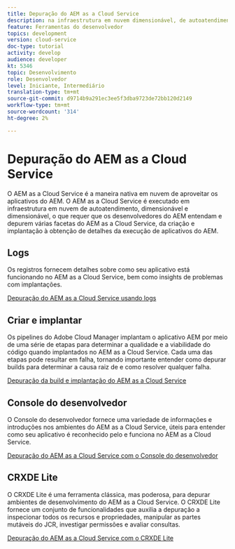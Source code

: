 ```yaml
---
title: Depuração do AEM as a Cloud Service
description: na infraestrutura em nuvem dimensionável, de autoatendimento, que torna o exige que os desenvolvedores do AEM entendam como entender e depurar várias facetas do AEM as a Cloud Service, desde a criação e a implantação até obter detalhes sobre a execução de aplicativos do AEM.
feature: Ferramentas do desenvolvedor
topics: development
version: cloud-service
doc-type: tutorial
activity: develop
audience: developer
kt: 5346
topic: Desenvolvimento
role: Desenvolvedor
level: Iniciante, Intermediário
translation-type: tm+mt
source-git-commit: d9714b9a291ec3ee5f3dba9723de72bb120d2149
workflow-type: tm+mt
source-wordcount: '314'
ht-degree: 2%

---
```



# Depuração do AEM as a Cloud Service

O AEM as a Cloud Service é a maneira nativa em nuvem de aproveitar os aplicativos do AEM. O AEM as a Cloud Service é executado em infraestrutura em nuvem de autoatendimento, dimensionável e dimensionável, o que requer que os desenvolvedores do AEM entendam e depurem várias facetas do AEM as a Cloud Service, da criação e implantação à obtenção de detalhes da execução de aplicativos do AEM.

## Logs

Os registros fornecem detalhes sobre como seu aplicativo está funcionando no AEM as a Cloud Service, bem como insights de problemas com implantações.

[Depuração do AEM as a Cloud Service usando logs](./logs.md)

## Criar e implantar

Os pipelines do Adobe Cloud Manager implantam o aplicativo AEM por meio de uma série de etapas para determinar a qualidade e a viabilidade do código quando implantados no AEM as a Cloud Service. Cada uma das etapas pode resultar em falha, tornando importante entender como depurar builds para determinar a causa raiz de e como resolver qualquer falha.

[Depuração da build e implantação do AEM as a Cloud Service](./build-and-deployment.md)

## Console do desenvolvedor

O Console do desenvolvedor fornece uma variedade de informações e introduções nos ambientes do AEM as a Cloud Service, úteis para entender como seu aplicativo é reconhecido pelo e funciona no AEM as a Cloud Service.

[Depuração do AEM as a Cloud Service com o Console do desenvolvedor](./developer-console.md)

## CRXDE Lite

O CRXDE Lite é uma ferramenta clássica, mas poderosa, para depurar ambientes de desenvolvimento do AEM as a Cloud Service. O CRXDE Lite fornece um conjunto de funcionalidades que auxilia a depuração a inspecionar todos os recursos e propriedades, manipular as partes mutáveis do JCR, investigar permissões e avaliar consultas.

[Depuração do AEM as a Cloud Service com o CRXDE Lite](./crxde-lite.md)
